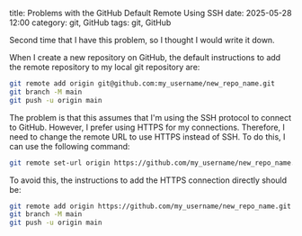 title: Problems with the GitHub Default Remote Using SSH
date: 2025-05-28 12:00
category: git, GitHub
tags: git, GitHub

Second time that I have this problem, so I thought I would write it down.

When I create a new repository on GitHub, the default instructions to add the remote repository to my local git repository are:

```bash
git remote add origin git@github.com:my_username/new_repo_name.git
git branch -M main
git push -u origin main
```

The problem is that this assumes that I'm using the SSH protocol to connect to GitHub. However, I prefer using HTTPS for my connections. Therefore, I need to change the remote URL to use HTTPS instead of SSH. To do this, I can use the following command:

```bash
git remote set-url origin https://github.com/my_username/new_repo_name.git
```

To avoid this, the instructions to add the HTTPS connection directly should be:

```bash
git remote add origin https://github.com/my_username/new_repo_name.git
git branch -M main
git push -u origin main
```
